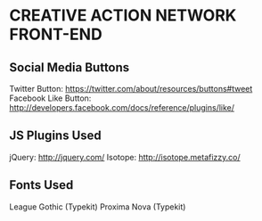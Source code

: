 CREATIVE ACTION NETWORK FRONT-END
=================================

Social Media Buttons
--------------------
Twitter Button: https://twitter.com/about/resources/buttons#tweet
Facebook Like Button: http://developers.facebook.com/docs/reference/plugins/like/

JS Plugins Used
---------------
jQuery: http://jquery.com/
Isotope: http://isotope.metafizzy.co/

Fonts Used
----------
League Gothic (Typekit)
Proxima Nova (Typekit)
